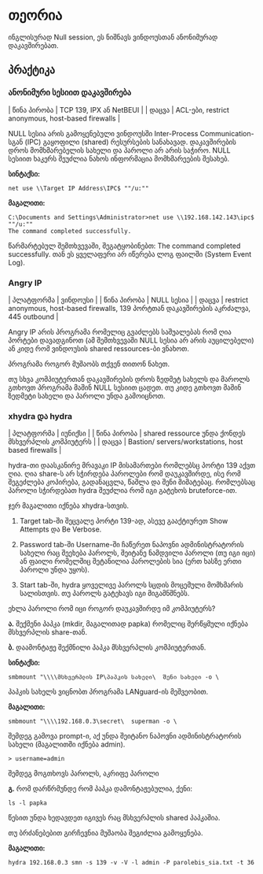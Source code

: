 # თეორია

ინგლისურად Null session, ეს ნიშნავს ვინდოუსთან ანონიმურად დაკავშირებათ.

## პრაქტიკა

### ანონიმური სესიით დაკავშირება

| წინა პირობა | TCP 139, IPX ან NetBEUI |
| დაცვა       | ACL-ები, restrict anonymous, host-based firewalls |

NULL სესია არის გამოყენებული ვინდოუსში Inter-Process Communication-სგან (IPC) გაყოფილი (shared) რესურსების სანახავად.
დაკავშირების დროს მომხმარებელის სახელი და პაროლი არ არის საჭირო.
NULL სესიით ხაკერს შეუძლია ნახოს ინფორმაცია მომხმარეების შესახებ.

**სინტაქსი:**

```
net use \\Target IP Address\IPC$ ""/u:""
```

**მაგალითი:**

```
C:\Documents and Settings\Administrator>net use \\192.168.142.143\ipc$ ""/u:""
The command completed successfully.
```

წარმარტებულ შემთხვევაში, შეგატყობინებთ: The command completed successfully. თან ეს ყველაფერი არ იწერება ლოგ ფაილში (System Event Log).

### Angry IP

| პლატფორმა   | ვინდოუსი |
| წინა პირობა | NULL სესია |
| დაცვა       | restrict anonymous, host-based firewalls, 139 პორტთან დაკავშირების აკრძალვა, 445 outbound |

Angry IP არის პროგრამა რომელიც გვაძლებს საშუალებას რომ ღია პორტები დავადგინოთ (ამ შემთხვევაში NULL სესია არ არის აუცილებელი) ან კიდე რომ ვინდოუსის shared ressources-ბი ვნახოთ.

პროგრამა როგორ მუშაობს თქვენ თითონ ნახეთ.

თუ სხვა კომპიუტერთან დაკავშირების დროს ზედმეტ სახელს და მაროლს გთხოვთ პროგრამა მაშინ NULL სესიით ცადეთ. თუ კიდე გთხოვთ მაშინ ზედმეტი სახელი და პაროლი უნდა გამოიცნოთ.

### xhydra და hydra

| პლატფორმა   |	იუნიქსი |
| წინა პირობა |	shared ressource უნდა ქონდეს მსხვერპლის კომპიუტერს |
| დაცვა       | Bastion/ servers/workstations, host based firewalls |

hydra-თი დაასკანირე მრავაკი IP მისამართები რომლებსც პორტი 139 აქვთ ღია.
ღია share-ს არ სჭირდება პაროლები რომ დაუკავშირდე, ისე რომ შეგეძლება კოპირება,
გადანაცვლა, წაშლა და შენი მიმატებაც.
რომლებსაც პაროლი სჭირდებათ hydra შეუძლია რომ იგი გატეხოს bruteforce-ით.

ჯერ მაგალითი იქნება xhydra-სთვის.

1. Target tab-ში შეცვალე პორტი 139-ად, ასევე გააქტიურეთ Show Attempts და Be Verbose.

2. Password tab-ში Username-ში ჩაწერეთ ნაპოვნი ადმინისტრატორის სახელი რაც შეეხება პაროლს, შეიტანე ნამდვილი პაროლი (თუ იგი იცი) ან ფაილი რომელშიც შეტანილია პაროლების სია (ერთ ხასზე ერთი პაროლი უნდა უყოს).

3. Start tab-ში, hydra ყოველივე პაროლს სცდის მოცემული მომხმარის სალისთვის. თუ პაროლს გატეხავს იგი მიგამნშნებს.

ეხლა პაროლი რომ იცი როგორ დაუკავშირდე იმ კომპიუტერს?

**ა.** შექმენი პაპკა (mkdir, მაგალითად papka) რომელიც შერწყმული იქნება მსხვერპლის share-თან.

**ბ.** დაამონტაჟე შექმნილი პაპკა მსხვერპლის კომპიუტერთან.

**სინტაქსი:**

```
smbmount "\\\\მსხვერპლის IP\პაპკის სახელი\  შენი სახელი -o \
```

პაპკის სახელს ვიცნობთ პროგრამა LANguard-ის მეშვეობით.

**მაგალითი:**

```
smbmount "\\\\192.168.0.3\secret\  superman -o \
```

შემდეგ გამოვა prompt-ი, აქ უნდა შეიტანო ნაპოვნი ადმინისტრატორის სახელი (მაგალითში იქნება admin).

```
> username=admin
```

შემდეგ მოგთხოვს პაროლს, აკრიფე პაროლი

**გ.** რომ დარწრმუნდე რომ პაპკა დამონტაჟებულია, ქენი:

```
ls -l papka
```

წესით უნდა ხედავდეთ იგივეს რაც მსხვერპლის shared პაპკაშია.

თუ ბრძანებებით გირჩევნია მუშაობა შეგიძლია გამოყენება.

**მაგალითი:**

```
hydra 192.168.0.3 smn -s 139 -v -V -l admin -P parolebis_sia.txt -t 36
```
